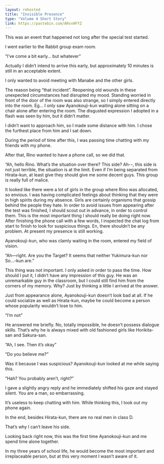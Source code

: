 ```yaml
---
layout: rehosted
title: "Invisible Presence"
type: "Volume 4 Short Story"
link: https://pastebin.com/ARvxHFYZ
---
```

<p>This was an event that happened not long after the special test started.</p>
<p>I went earlier to the Rabbit group exam room.</p>
<p>“I’ve come a bit early… but whatever”</p>
<p>Actually I didn’t intend to arrive this early, but approximately 10 minutes is still in an acceptable extent.</p>
<p>I only wanted to avoid meeting with Manabe and the other girls.</p>
<p>The reason being “that incident”. Reopening old wounds in these unexpected circumstances had disrupted my mood. Standing worried in front of the door of the room was also strange, so I simply entered directly into the room. Eg… I only saw Ayanokouji-kun waiting alone sitting on a chair alone after entering the room. The disgusted expression I adopted in a flash was seen by him, but it didn’t matter.</p>
<p>I didn’t want to approach him, so I made some distance with him. I chose the furthest place from him and I sat down.</p>
<p>During the period of time after this, I was passing time chatting with my friends with my phone.</p>
<p>After that, Rino wanted to have a phone call, so we did that.</p>
<p>“Ah, hello Rino. What’s the situation over there? This side? Ah--, this side is not just terrible, the situation is at the limit. Even if I’m being separated from Hirata-kun, at least give they should give me some decent guys. This group is really full of malice.</p>
<p>It looked like there were a lot of girls in the group where Rino was allocated, so envious. I was having complicated feelings about thinking that they were in high spirits during my absence. Girls are certainly organisms that gossip behind the people they hate. In order to avoid issues from appearing after the test was finished, I should scout out in advance, in order to control them. This is the most important thing I should really be doing right now. After finishing the phone call with a few words, I inspected the chat log from start to finish to look for suspicious things. En, there shouldn’t be any problem. At present my presence is still working.</p>
<p>Ayanokouji-kun, who was clamly waiting in the room, entered my field of vision.</p>
<p>“Ah—right. Are you the Target? It seems that neither Yukimura-kun nor So…-kun are.”</p>
<p>This thing was not important. I only asked in order to pass the time. How should I put it, I didn’t have any impression of this guy. He was an unremarkable guy in the classroom, but I could still find him from the corners of my memory. Why? Just by thinking a little I arrived at the answer.</p>
<p>Just from appearance alone, Ayanokouji-kun doesn’t look bad at all. If he could socialize as well as Hirata-kun, maybe he could become a person whose popularity wouldn’t lose to him.</p>
<p>“I’m not”</p>
<p>He answered me briefly. No, totally impossible, he doesn’t possess dialogue skills. That’s why he is always mixed with old fashioned girls like Horikita-san and Sakura-san.</p>
<p>“Ah, I see. Then it’s okay”</p>
<p>“Do you believe me?”</p>
<p>Was it because I was suspicious? Ayanokouji-kun looked at me while saying this.</p>
<p>“Hah? You probably aren’t, right?”</p>
<p>I gave a slightly angry reply and he immediately shifted his gaze and stayed silent. You are a man, so embarrassing.</p>
<p>It’s useless to keep chatting with him. While thinking this, I took out my phone again.</p>
<p>In the end, besides Hirata-kun, there are no real men in class D.</p>
<p>That’s why I can’t leave his side.</p>
<p>Looking back right now, this was the first time Ayanokouji-kun and me spend time alone together.</p>
<p>In my three years of school life, he would become the most important and irreplaceable person, but at this very moment I wasn’t aware of it.</p>
